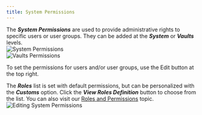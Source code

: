 ```yaml
---
title: System Permissions
---
```

The ***System Permissions*** are used to provide administrative rights to specific users or user groups. They can be added at the ***System*** or ***Vaults*** levels.  
![System Permissions](https://webdevolutions.azureedge.net/docs/en/hub/Hub3043.png)  
![Vaults Permissions](https://webdevolutions.azureedge.net/docs/en/hub/Hub2137.png)  

To set the permissions for users and/or user groups, use the Edit button at the top right.  

The ***Roles*** list is set with default permissions, but can be personalized with the ***Customs*** option. Click the ***View Roles Definition*** button to choose from the list. You can also visit our [Roles and Permissions](/hub/web-interface/hub-overview/administration/configuration-security/system-permissions/roles-permissions/) topic.  
![Editing System Permissions](https://webdevolutions.azureedge.net/docs/en/hub/Hub4036.png)  